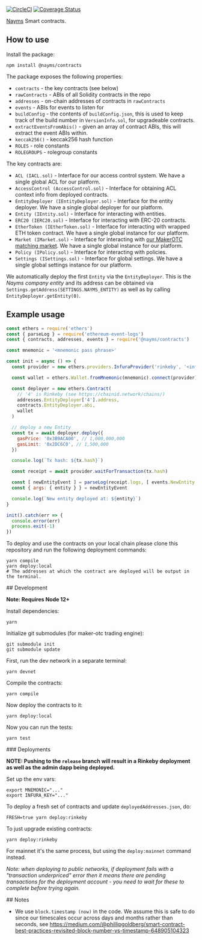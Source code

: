 [![CircleCI](https://circleci.com/gh/nayms/contracts/tree/master.svg?style=svg)](https://circleci.com/gh/nayms/contracts/tree/master) [![Coverage Status](https://coveralls.io/repos/github/nayms/contracts/badge.svg?branch=master)](https://coveralls.io/github/nayms/contracts?branch=master)

[Nayms](https://nayms.io) Smart contracts.

## How to use

Install the package:

```
npm install @nayms/contracts
```

The package exposes the following properties:

* `contracts` - the key contracts (see below)
* `rawContracts` - ABIs of all Solidity contracts in the repo
* `addresses` - on-chain addresses of contracts in `rawContracts`
* `events` - ABIs for events to listen for
* `buildConfig` - the contents of `buildConfig.json`, this is used to keep track of the build number in `VersionInfo.sol`, for upgradeable contracts.
* `extractEventsFromAbis()` - given an array of contract ABIs, this will extract the event ABIs within.
* `keccak256()` - keccak256 hash function
* `ROLES` - role constants
* `ROLEGROUPS` - rolegroup constants

The key contracts are:

* `ACL (IACL.sol)` - Interface for our access control system. We have a single global ACL for our platform.
* `AccessControl (AccessControl.sol)` - Interface for obtaining ACL context info from deployed contracts.
* `EntityDeployer (IEntityDeployer.sol)` - Interface for the entity deployer. We have a single global deployer for our platform.
* `Entity (IEntity.sol)` - Interface for interacting with entities.
* `ERC20 (IERC20.sol)` - Interface for interacting with ERC-20 contracts.
* `EtherToken (IEtherToken.sol)` - Interface for interacting with wrapped ETH token contract. We have a single global instance for our platform.
* `Market (IMarket.sol)` - Interface for interacting with [our MakerOTC matching market](https://github.com/nayms/maker-otc). We have a single global instance for our platform.
* `Policy (IPolicy.sol)` - Interface for interacting with policies.
* `Settings (ISettings.sol)` - Interface for global settings. We have a single global settings instance for our platform.

We automatically deploy the first `Entity` via the `EntityDeployer`. This is the _Nayms company entity_ and its address
can be obtained via `Settings.getAddress(SETTINGS.NAYMS_ENTITY)` as well as by calling `EntityDeployer.getEntity(0)`.

## Example usage

```js
const ethers = require('ethers')
const { parseLog } = require('ethereum-event-logs')
const { contracts, addresses, events } = require('@nayms/contracts')

const mnemonic = '<mnemonic pass phrase>'

const init = async () => {
  const provider = new ethers.providers.InfuraProvider('rinkeby', '<infura token>')

  const wallet = ethers.Wallet.fromMnemonic(mnemonic).connect(provider)

  const deployer = new ethers.Contract(
    // '4' is Rinkeby (see https://chainid.network/chains/)
    addresses.EntityDeployer['4'].address,
    contracts.EntityDeployer.abi,
    wallet
  )

  // deploy a new Entity
  const tx = await deployer.deploy({
    gasPrice: '0x3B9ACA00', // 1,000,000,000
    gasLimit: '0x2DC6C0', // 1,500,000
  })

  console.log(`Tx hash: ${tx.hash}`)

  const receipt = await provider.waitForTransaction(tx.hash)

  const [ newEntityEvent ] = parseLog(receipt.logs, [ events.NewEntity ])
  const { args: { entity } } = newEntityEvent

  console.log(`New entity deployed at: ${entity}`)
}

init().catch(err => {
  console.error(err)
  process.exit(-1)
})
```

To deploy and use the contracts on your local chain please clone this repository and run the following deployment commands:

```shell
yarn compile
yarn deploy:local
# The addresses at which the contract are deployed will be output in the terminal.
```

## Development

**Note: Requires Node 12+**

Install dependencies:

```shell
yarn
```

Initialize git submodules (for maker-otc trading engine):

```shell
git submodule init
git submodule update
```

First, run the dev network in a separate terminal:

```shell
yarn devnet
```

Compile the contracts:

```shell
yarn compile
```

Now deploy the contracts to it:

```shell
yarn deploy:local
```

Now you can run the tests:

```shell
yarn test
```

### Deployments

**NOTE: Pushing to the `release` branch will result in a Rinkeby deployment as well as the admin dapp being deployed.**

Set up the env vars:

```shell
export MNEMONIC="..."
export INFURA_KEY="..."
```

To deploy a fresh set of contracts and update `deployedAddresses.json`, do:

```shell
FRESH=true yarn deploy:rinkeby
```

To just upgrade existing contracts:

```shell
yarn deploy:rinkeby
```

For mainnet it's the same process, but using the `deploy:mainnet` command instead.

_Note: when deploying to public networks, if deployment fails with a "transaction underpriced" error then it means there are pending transactions for the deployment account - you need to wait for these to complete before trying again._

## Notes

* We use `block.timestamp (now)` in the code. We assume this is safe to do since our timescales occur across days and months rather than seconds, see https://medium.com/@phillipgoldberg/smart-contract-best-practices-revisited-block-number-vs-timestamp-648905104323
